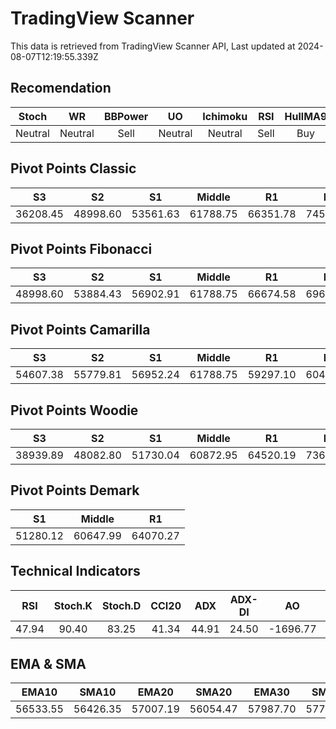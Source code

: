 # TradingView Scanner
This data is retrieved from TradingView Scanner API, Last updated at 2024-08-07T12:19:55.339Z

## Recomendation
| Stoch | WR | BBPower | UO | Ichimoku | RSI | HullMA9 |
| :---: | :---: | :---: | :---: | :---: | :---: | :---: |
| Neutral | Neutral | Sell | Neutral | Neutral | Sell | Buy |

## Pivot Points Classic
| S3 | S2 | S1 | Middle | R1 | R2 | R3 |
| :---: | :---: | :---: | :---: | :---: | :---: | :---: |
| 36208.45 | 48998.60 | 53561.63 | 61788.75 | 66351.78 | 74578.90 | 87369.05 |

## Pivot Points Fibonacci
| S3 | S2 | S1 | Middle | R1 | R2 | R3 |
| :---: | :---: | :---: | :---: | :---: | :---: | :---: |
| 48998.60 | 53884.43 | 56902.91 | 61788.75 | 66674.58 | 69693.06 | 74578.90 |

## Pivot Points Camarilla
| S3 | S2 | S1 | Middle | R1 | R2 | R3 |
| :---: | :---: | :---: | :---: | :---: | :---: | :---: |
| 54607.38 | 55779.81 | 56952.24 | 61788.75 | 59297.10 | 60469.53 | 61641.96 |

## Pivot Points Woodie
| S3 | S2 | S1 | Middle | R1 | R2 | R3 |
| :---: | :---: | :---: | :---: | :---: | :---: | :---: |
| 38939.89 | 48082.80 | 51730.04 | 60872.95 | 64520.19 | 73663.10 | 77310.34 |

## Pivot Points Demark
| S1 | Middle | R1 |
| :---: | :---: | :---: |
| 51280.12 | 60647.99 | 64070.27 |

## Technical Indicators
| RSI | Stoch.K | Stoch.D | CCI20 | ADX | ADX-DI | AO | Mom | MACD | MACD | W.R | HullMA9 |
| :---: | :---: | :---: | :---: | :---: | :---: | :---: | :---: | :---: | :---: | :---: | :---: |
| 47.94 | 90.40 | 83.25 | 41.34 | 44.91 | 24.50 | -1696.77 | 3288.74 | -1053.93 | -1621.45 | -5.66 | 57256.23 |

## EMA & SMA
| EMA10 | SMA10 | EMA20 | SMA20 | EMA30 | SMA30 | EMA50 | SMA50 | EMA100 | SMA100 | EMA200 | SMA200 |
| :---: | :---: | :---: | :---: | :---: | :---: | :---: | :---: | :---: | :---: | :---: | :---: |
| 56533.55 | 56426.35 | 57007.19 | 56054.47 | 57987.70 | 57767.27 | 59736.08 | 60671.67 | 61782.99 | 63863.90 | 62665.47 | 62340.08 |